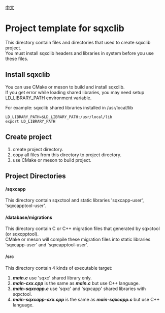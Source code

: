 [中文](README.cn.md)

# Project template for sqxclib

This directory contain files and directories that used to create sqxclib project.  
You must install sqxclib headers and libraries in system before you use these files.

## Install sqxclib

You can use CMake or meson to build and install sqxclib.  
If you get error while loading shared libraries, you may need setup LD_LIBRARY_PATH environment variable.  
  
For example: sqxclib shared libraries installed in /usr/local/lib

```
LD_LIBRARY_PATH=$LD_LIBRARY_PATH:/usr/local/lib
export LD_LIBRARY_PATH
```

## Create project
1. create project directory.
2. copy all files from this directory to project directory.
3. use CMake or meson to build project.

## Project Directories

#### /sqxcapp
This directory contain sqxctool and static libraries 'sqxcapp-user', 'sqxcapptool-user'.

#### /database/migrations
This directory contain C or C++ migration files that generated by sqxctool (or sqxcpptool).  
CMake or meson will compile these migration files into static libraries 'sqxcapp-user' and 'sqxcapptool-user'.

#### /src
This directory contain 4 kinds of executable target:

1. ***main.c***  use 'sqxc' shared library only.
2. ***main-cxx.cpp***  is the same as ***main.c*** but use C++ language.
3. ***main-sqxcapp.c***  use 'sqxc' and 'sqxcapp' shared libraries with sqxctool.
4. ***main-sqxcapp-cxx.cpp***  is the same as ***main-sqxcapp.c*** but use C++ language.
